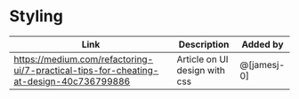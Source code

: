 # Styling

| Link | Description | Added by |
| ---- | ----------- | -------- |
| https://medium.com/refactoring-ui/7-practical-tips-for-cheating-at-design-40c736799886 | Article on UI design with css | @[jamesj-0]|
